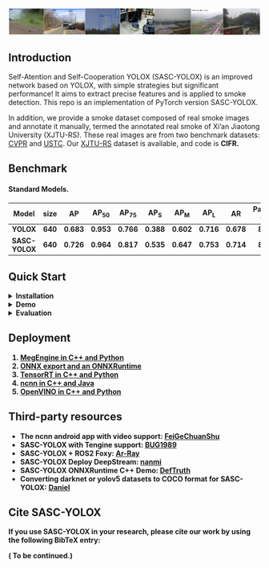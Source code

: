 <img src="assets/demo.png" >

## Introduction
Self-Atention and Self-Cooperation YOLOX (SASC-YOLOX) is an improved network based on YOLOX, with simple strategies but significant performance! It aims to extract precise features and is applied to smoke detection. This repo is an implementation of PyTorch version SASC-YOLOX.

In addition, we provide a smoke dataset composed of real smoke images and annotate it manually, termed the annotated real smoke of Xi’an Jiaotong University (XJTU-RS). These real images are from two benchmark datasets: [CVPR](https://cvpr.kmu.ac.kr/) and [USTC](http://smoke.ustcdu.cn/datasets.html). Our [XJTU-RS](https://pan.baidu.com/s/15OjjiqiFXYHkzgbyIKP4QQ) dataset is available, and code is <b>CIFR<b>.


<!-- For more details, please refer to our [report on Arxiv](https://arxiv.org/abs/2107.08430). -->

<!-- <img src="assets/git_fig.png" width="1000" > -->

## Benchmark

#### Standard Models.

|Model   |size  |AP|AP<sub>50|AP<sub>75|AP<sub>S|AP<sub>M|AP<sub>L|AR|Params<br>(M)|weights|
| ------ |:---: | :---:    | :---:       |:---:     |:---:  | :---: | :----: | :----: | :----: | :----: |
|YOLOX        |640  |0.683 |0.953 |0.766 |0.388 |0.602 |0.716 |0.678 |8.94| [down](https://pan.baidu.com/s/1CwqDfc1PfPjf_CGygQiLxA?pwd=2ld9) |
|SASC-YOLOX   |640  |0.726 |0.964 |0.817 |0.535 |0.647 |0.753 |0.714 |8.94| [down](https://pan.baidu.com/s/1XVGC1qMVwLTx15qdp-yOww?pwd=l0jf) |

## Quick Start

<details>
<summary>Installation</summary>

Step1. Install SASC-YOLOX.
```shell
git clone git@github.com:jingjing-maker/SASC-YOLOX.git
cd SASC-YOLOX
pip3 install -U pip && pip3 install -r requirements.txt
pip3 install -v -e . 
```

Step2. Install [pycocotools](https://github.com/cocodataset/cocoapi).

```shell
pip3 install cython; pip3 install 'git+https://github.com/cocodataset/cocoapi.git#subdirectory=PythonAPI'
```

</details>

<details>
<summary>Demo</summary>

# Configuration
Step1. Download a pretrained model from the benchmark table.

Step2. Use either -n or -f to specify your detector's config. For example:

```shell
python tools/demo.py image -n yolox-s -c /path/to/your/yolox_s.pth --path ./test_img/002941.jpg --conf 0.25 --nms 0.45 --tsize 640 --save_result --device [cpu/gpu]
```
or
```shell
python tools/demo.py image -f exps/default/yolox_s.py -c /path/to/your/yolox_s.pth --path ./test_img/002941.jpg --conf 0.25 --nms 0.45 --tsize 640 --save_result --device [cpu/gpu]
```
python tools/demo.py image -f exps/default/yolox_s.py -c weights/yolox_s.pth --path ./test_img/002941.jpg --conf 0.25 --nms 0.45 --tsize 640 --save_result --device [gpu]


Demo for video: 
python tools/demo.py video -n yolox-s -c /path/to/your/yolox_s.pth --path /path/to/your/video --conf 0.25 --nms 0.45 --tsize 640 --save_result --device [cpu/gpu]
```

</details>

<details>
<summary>Reproduce our results on COCO</summary>

Step1. Prepare COCO dataset
```shell
cd <YOLOX_HOME>
ln -s /path/to/your/COCO ./datasets/COCO
```

Step2. Reproduce our results on COCO by specifying -n:

```shell
python tools/train.py -n yolox-s -d 1 -b 64 --fp16 -o [--cache]  # -d 8
                         yolox-m
                         yolox-l
                         yolox-x
```


* -d: number of gpu devices
* -b: total batch size, the recommended number for -b is num-gpu * 8
* --fp16: mixed precision training
* --cache: caching imgs into RAM to accelarate training, which need large system RAM. 

When using -f, the above commands are equivalent to:
```shell
python tools/train.py -f exps/default/yolox_s.py -d 8 -b 64 --fp16 -o [--cache]
                         exps/default/yolox_m.py
                         exps/default/yolox_l.py
                         exps/default/yolox_x.py
```

**Multi Machine Training**

We also support multi-nodes training. Just add the following args:
* --num\_machines: num of your total training nodes
* --machine\_rank: specify the rank of each node

Suppose you want to train YOLOX on 2 machines, and your master machines's IP is 123.123.123.123, use port 12312 and TCP.  
On master machine, run
```shell
python tools/train.py -n yolox-s -b 128 --dist-url tcp://123.123.123.123:12312 --num-machines 2 --machine-rank 0
```
On the second machine, run
```shell
python tools/train.py -n yolox-s -b 128 --dist-url tcp://123.123.123.123:12312 --num-machines 2 --machine-rank 1
```

</details>


<details>
<summary>Evaluation</summary>

We support batch testing for fast evaluation:

```shell
python tools/eval.py -n  yolox-s -c yolox_s.pth -b 64 -d 1 --conf 0.001 [--fp16] [--fuse]
                         yolox-m
                         yolox-l
                         yolox-x
```

* --fuse: fuse conv and bn
* -d: number of GPUs used for evaluation. DEFAULT: All GPUs available will be used.
* -b: total batch size across on all GPUs

To reproduce speed test, we use the following command:
```shell
python tools/eval.py -n  yolox-s -c yolox_s.pth -b 1 -d 1 --conf 0.001 --fp16 --fuse
                         yolox-m
                         yolox-l
                         yolox-x
```

</details>



## Deployment


1.  [MegEngine in C++ and Python](./demo/MegEngine)
2.  [ONNX export and an ONNXRuntime](./demo/ONNXRuntime)
3.  [TensorRT in C++ and Python](./demo/TensorRT)
4.  [ncnn in C++ and Java](./demo/ncnn)
5.  [OpenVINO in C++ and Python](./demo/OpenVINO)


## Third-party resources
* The ncnn android app with video support: [FeiGeChuanShu](https://github.com/FeiGeChuanShu)
* SASC-YOLOX with Tengine support: [BUG1989](https://github.com/BUG1989)
* SASC-YOLOX + ROS2 Foxy: [Ar-Ray](https://github.com/Ar-Ray-code)
* SASC-YOLOX Deploy DeepStream: [nanmi](https://github.com/nanmi)
* SASC-YOLOX ONNXRuntime C++ Demo: [DefTruth](https://github.com/DefTruth)
* Converting darknet or yolov5 datasets to COCO format for SASC-YOLOX: [Daniel](https://github.com/znsoftm)

## Cite SASC-YOLOX
If you use SASC-YOLOX in your research, please cite our work by using the following BibTeX entry:
    
  ( To be continued.)
